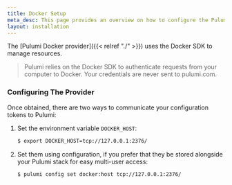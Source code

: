 ```yaml
---
title: Docker Setup
meta_desc: This page provides an overview on how to configure the Pulumi Docker Provider.
layout: installation
---
```


The [Pulumi Docker provider]({{< relref "./" >}}) uses the Docker SDK to manage resources.

> Pulumi relies on the Docker SDK to authenticate requests from your computer to Docker. Your credentials are never sent
> to pulumi.com.

### Configuring The Provider

Once obtained, there are two ways to communicate your configuration tokens to Pulumi:

1. Set the environment variable `DOCKER_HOST`:

    ```bash
    $ export DOCKER_HOST=tcp://127.0.0.1:2376/
    ```

2. Set them using configuration, if you prefer that they be stored alongside your Pulumi stack for easy multi-user access:

    ```bash
    $ pulumi config set docker:host tcp://127.0.0.1:2376/
    ```
